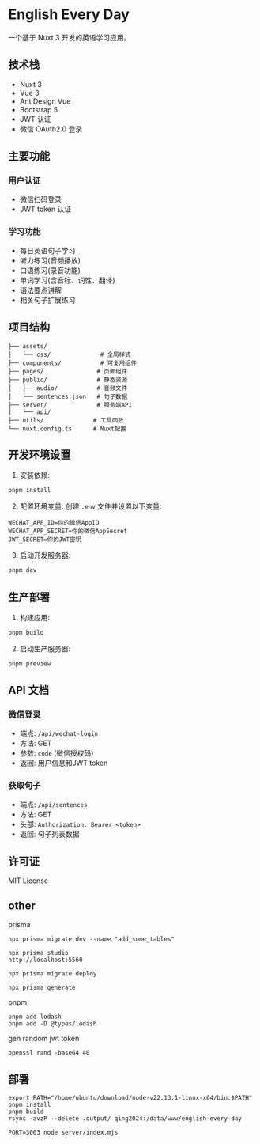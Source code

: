 # English Every Day

一个基于 Nuxt 3 开发的英语学习应用。

## 技术栈

- Nuxt 3
- Vue 3
- Ant Design Vue
- Bootstrap 5
- JWT 认证
- 微信 OAuth2.0 登录

## 主要功能

### 用户认证
- 微信扫码登录
- JWT token 认证

### 学习功能
- 每日英语句子学习
- 听力练习(音频播放)
- 口语练习(录音功能)
- 单词学习(含音标、词性、翻译)
- 语法要点讲解
- 相关句子扩展练习

## 项目结构

```
├── assets/
│   └── css/              # 全局样式
├── components/           # 可复用组件
├── pages/               # 页面组件
├── public/              # 静态资源
│   ├── audio/           # 音频文件
│   └── sentences.json   # 句子数据
├── server/              # 服务端API
│   └── api/            
├── utils/              # 工具函数
└── nuxt.config.ts      # Nuxt配置
```

## 开发环境设置

1. 安装依赖:

```bash
pnpm install
```

2. 配置环境变量:
创建 `.env` 文件并设置以下变量:

```
WECHAT_APP_ID=你的微信AppID
WECHAT_APP_SECRET=你的微信AppSecret
JWT_SECRET=你的JWT密钥
```

3. 启动开发服务器:
```bash
pnpm dev
```

## 生产部署

1. 构建应用:
```bash
pnpm build
```

2. 启动生产服务器:
```bash
pnpm preview
```

## API 文档

### 微信登录
- 端点: `/api/wechat-login`
- 方法: GET
- 参数: `code` (微信授权码)
- 返回: 用户信息和JWT token

### 获取句子
- 端点: `/api/sentences`
- 方法: GET
- 头部: `Authorization: Bearer <token>`
- 返回: 句子列表数据

## 许可证

MIT License

## other

prisma

    npx prisma migrate dev --name "add_some_tables"

    npx prisma studio
    http://localhost:5560

    npx prisma migrate deploy

    npx prisma generate

pnpm

    pnpm add lodash
    pnpm add -D @types/lodash

gen random jwt token

    openssl rand -base64 40

## 部署

    export PATH="/home/ubuntu/download/node-v22.13.1-linux-x64/bin:$PATH"
    pnpm install
    pnpm build
    rsync -avzP --delete .output/ qing2024:/data/www/english-every-day

    PORT=3003 node server/index.mjs